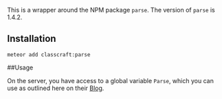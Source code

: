 This is a wrapper around the NPM package `parse`. The version of `parse` is 1.4.2.

## Installation

`meteor add classcraft:parse`

##Usage

On the server, you have access to a global variable `Parse`, which you can use as outlined here on their [Blog](http://blog.parse.com/2012/10/11/the-javascript-sdk-in-node-js/).
